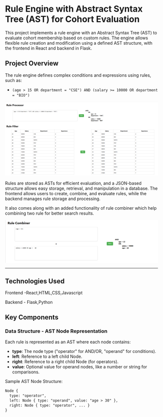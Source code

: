 # Rule Engine with Abstract Syntax Tree (AST) for Cohort Evaluation

This project implements a rule engine with an Abstract Syntax Tree (AST) to evaluate cohort membership based on custom rules. The engine allows flexible rule creation and modification using a defined AST structure, with the frontend in React and backend in Flask.

## Project Overview

The rule engine defines complex conditions and expressions using rules, such as:
- `(age > 15 OR department = "CSE") AND (salary >= 10000 OR department = "BIO")`

![alt text](image.png)

Rules are stored as ASTs for efficient evaluation, and a JSON-based structure allows easy storage, retrieval, and manipulation in a database. The frontend allows users to create, combine, and evaluate rules, while the backend manages rule storage and processing.

It also comes along with an added functionality of rule combiner which help combining two rule for better search results.

![alt text](image-1.png)

---
## Technologies Used 
Frontend -React,HTML,CSS,Javascript

Backend - Flask,Python

## Key Components

### Data Structure - AST Node Representation

Each rule is represented as an AST where each node contains:
- **type**: The node type ("operator" for AND/OR, "operand" for conditions).
- **left**: Reference to a left child Node.
- **right**: Reference to a right child Node (for operators).
- **value**: Optional value for operand nodes, like a number or string for comparisons.

Sample AST Node Structure:
```plaintext
Node {
  type: "operator",
  left: Node { type: "operand", value: "age > 30" },
  right: Node { type: "operator", ... }
}



